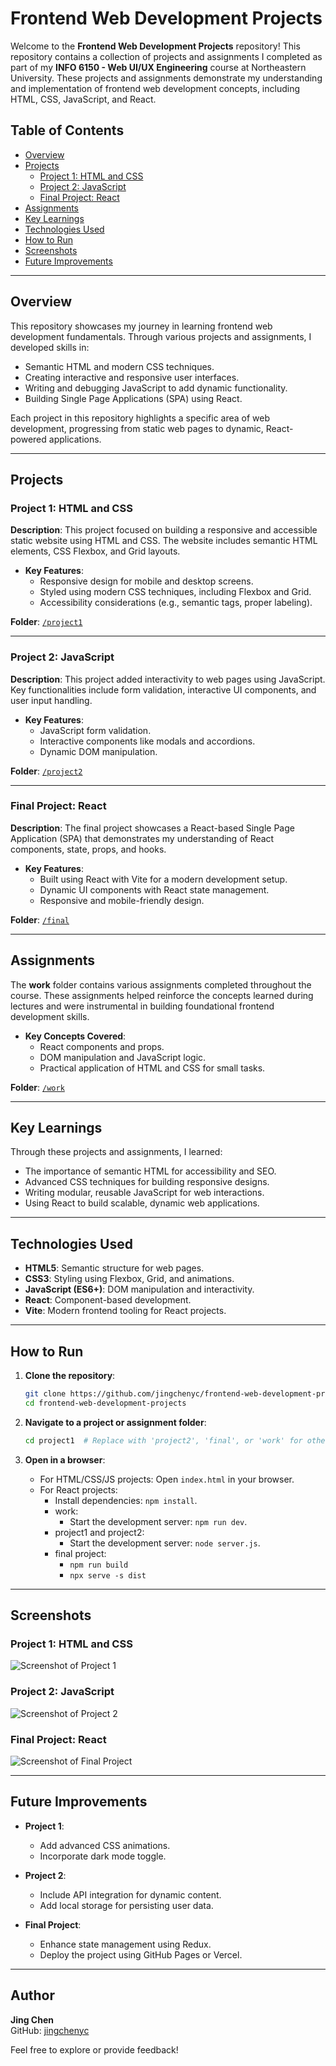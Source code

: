 # Frontend Web Development Projects

Welcome to the **Frontend Web Development Projects** repository! This repository contains a collection of projects and assignments I completed as part of my **INFO 6150 - Web UI/UX Engineering** course at Northeastern University. These projects and assignments demonstrate my understanding and implementation of frontend web development concepts, including HTML, CSS, JavaScript, and React.

## Table of Contents
- [Overview](#overview)
- [Projects](#projects)
  - [Project 1: HTML and CSS](#project-1-html-and-css)
  - [Project 2: JavaScript](#project-2-javascript)
  - [Final Project: React](#final-project-react)
- [Assignments](#assignments)
- [Key Learnings](#key-learnings)
- [Technologies Used](#technologies-used)
- [How to Run](#how-to-run)
- [Screenshots](#screenshots)
- [Future Improvements](#future-improvements)

---

## Overview
This repository showcases my journey in learning frontend web development fundamentals. Through various projects and assignments, I developed skills in:
- Semantic HTML and modern CSS techniques.
- Creating interactive and responsive user interfaces.
- Writing and debugging JavaScript to add dynamic functionality.
- Building Single Page Applications (SPA) using React.

Each project in this repository highlights a specific area of web development, progressing from static web pages to dynamic, React-powered applications.

---

## Projects

### Project 1: HTML and CSS
**Description**: This project focused on building a responsive and accessible static website using HTML and CSS. The website includes semantic HTML elements, CSS Flexbox, and Grid layouts.

- **Key Features**:
  - Responsive design for mobile and desktop screens.
  - Styled using modern CSS techniques, including Flexbox and Grid.
  - Accessibility considerations (e.g., semantic tags, proper labeling).

**Folder**: [`/project1`](./project1)

---

### Project 2: JavaScript
**Description**: This project added interactivity to web pages using JavaScript. Key functionalities include form validation, interactive UI components, and user input handling.

- **Key Features**:
  - JavaScript form validation.
  - Interactive components like modals and accordions.
  - Dynamic DOM manipulation.

**Folder**: [`/project2`](./project2)

---

### Final Project: React
**Description**: The final project showcases a React-based Single Page Application (SPA) that demonstrates my understanding of React components, state, props, and hooks.

- **Key Features**:
  - Built using React with Vite for a modern development setup.
  - Dynamic UI components with React state management.
  - Responsive and mobile-friendly design.

**Folder**: [`/final`](./final)

---

## Assignments
The **work** folder contains various assignments completed throughout the course. These assignments helped reinforce the concepts learned during lectures and were instrumental in building foundational frontend development skills.

- **Key Concepts Covered**:
  - React components and props.
  - DOM manipulation and JavaScript logic.
  - Practical application of HTML and CSS for small tasks.
  
**Folder**: [`/work`](./work)

---

## Key Learnings
Through these projects and assignments, I learned:
- The importance of semantic HTML for accessibility and SEO.
- Advanced CSS techniques for building responsive designs.
- Writing modular, reusable JavaScript for web interactions.
- Using React to build scalable, dynamic web applications.

---

## Technologies Used
- **HTML5**: Semantic structure for web pages.
- **CSS3**: Styling using Flexbox, Grid, and animations.
- **JavaScript (ES6+)**: DOM manipulation and interactivity.
- **React**: Component-based development.
- **Vite**: Modern frontend tooling for React projects.

---

## How to Run
1. **Clone the repository**:
   ```bash
   git clone https://github.com/jingchenyc/frontend-web-development-projects.git
   cd frontend-web-development-projects
   ```

2. **Navigate to a project or assignment folder**:
   ```bash
   cd project1  # Replace with 'project2', 'final', or 'work' for other folders
   ```

3. **Open in a browser**:
   - For HTML/CSS/JS projects: Open `index.html` in your browser.
   - For React projects:
     - Install dependencies: `npm install`.
     - work:
       - Start the development server: `npm run dev`.
     - project1 and project2:
       - Start the development server: `node server.js`.
     - final project:
       - `npm run build`
       - `npx serve -s dist`

---

## Screenshots
### Project 1: HTML and CSS
![Screenshot of Project 1](./screenshots/project1.png)

### Project 2: JavaScript
![Screenshot of Project 2](./screenshots/project2.png)

### Final Project: React
![Screenshot of Final Project](./screenshots/final.png)

---

## Future Improvements
- **Project 1**:
  - Add advanced CSS animations.
  - Incorporate dark mode toggle.

- **Project 2**:
  - Include API integration for dynamic content.
  - Add local storage for persisting user data.

- **Final Project**:
  - Enhance state management using Redux.
  - Deploy the project using GitHub Pages or Vercel.

---

## Author
**Jing Chen**  
GitHub: [jingchenyc](https://github.com/jingchenyc)  

Feel free to explore or provide feedback!
